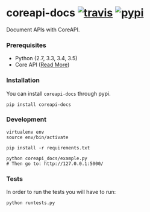 coreapi-docs [![travis][travis-image]][travis-url] [![pypi][pypi-image]][pypi-url]
===
Document APIs with CoreAPI.

### Prerequisites

  - Python (2.7, 3.3, 3.4, 3.5)
  - Core API ([Read More](http://www.coreapi.org/))


### Installation
You can install `coreapi-docs` through pypi.

    pip install coreapi-docs


### Development

    virtualenv env
    source env/bin/activate

    pip install -r requirements.txt

    python coreapi_docs/example.py
    # Then go to: http://127.0.0.1:5000/


### Tests
In order to run the tests you will have to run:

    python runtests.py


[travis-image]: https://travis-ci.com/ekonstantinidis/coreapi-docs.svg?token=9QR4ewbqbkEmHps6q5sq&branch=master
[travis-url]: https://travis-ci.com/ekonstantinidis/coreapi-docs

[pypi-image]: https://badge.fury.io/py/coreapi-docs.svg
[pypi-url]: https://pypi.python.org/pypi/coreapi-docs/
